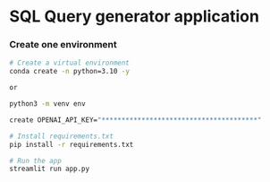 # SQL Query generator application

### Create one environment

```bash
# Create a virtual environment
conda create -n python=3.10 -y

or

python3 -m venv env
```

```bash
create OPENAI_API_KEY="***************************************"
```

```bash
# Install requirements.txt
pip install -r requirements.txt

# Run the app
streamlit run app.py

```